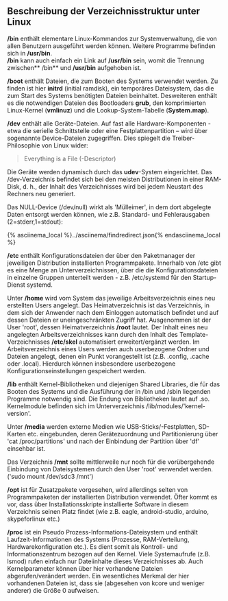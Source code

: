 ## Beschreibung der Verzeichnisstruktur unter Linux
<!--sec data-title="/bin" data-id="section0" data-collapse=true data-show=true show="Read" hide="Hide" ces-->
**/bin** enthält elementare Linux-Kommandos zur Systemverwaltung, die von allen Benutzern ausgeführt werden können. Weitere Programme befinden sich in **/usr/bin**.  
**/bin** kann auch einfach ein Link auf **/usr/bin** sein, womit die Trennung zwischen** /bin** und **/usr/bin** aufgehoben ist.
<!--endsec-->

<!--sec data-title="/boot" data-id="section1" data-collapse=true data-show=true ces-->
**/boot** enthält Dateien, die zum Booten des Systems verwendet werden. Zu finden ist hier **initrd** \(initial ramdisk\), ein temporäres Dateisystem, das die zum Start des Systems benötigten Dateien beinhaltet. Desweiteren enthält es die notwendigen Dateien des Bootloaders **grub**, den komprimierten Linux-Kernel \(**vmlinuz**\) und die Lookup-System-Tabelle \(**System.map**\).
<!--endsec-->

<!--sec data-title="/dev" data-id="section2" data-collapse=true data-show=true ces-->
**/dev** enthält alle Geräte-Dateien. Auf fast alle Hardware-Komponenten - etwa die serielle Schnittstelle oder eine Festplattenpartition – wird über sogenannte Device-Dateien zugegriffen. Dies spiegelt die Treiber-Philosophie von Linux wider:


> Everything is a File \(-Descriptor\)

Die Geräte werden dynamisch durch das **udev**-System eingerichtet. Das /dev-Verzeichnis befindet sich bei den meisten Distributionen in einer RAM-Disk, d. h., der Inhalt des Verzeichnisses wird bei jedem Neustart des Rechners neu generiert.

Das NULL-Device \(/dev/null\) wirkt als 'Mülleimer', in dem dort abgelegte Daten entsorgt werden können, wie z.B. Standard- und Fehlerausgaben \(2=stderr,1=stdout\):  

{% asciinema_local %}../asciinema/findredirect.json{% endasciinema_local %}
<!--endsec-->

<!--sec data-title="/etc" data-id="section3" data-collapse=true data-show=true ces-->
**/etc** enthält Konfigurationsdateien der über den Paketmanager der jeweiligen Distribution installierten Programmpakete. Innerhalb von /etc gibt es eine Menge an Unterverzeichnissen, über die die Konfigurationsdateien in einzelne Gruppen unterteilt werden - z.B. /etc/systemd für den Startup-Dienst systemd.
<!--endsec-->

<!--sec data-title="/home" data-id="section4" data-collapse=true data-show=true ces-->
Unter **/home** wird vom System das jeweilige Arbeitsverzeichnis eines neu erstellten Users angelegt. Das Heimatverzeichnis ist das Verzeichnis, in dem sich der Anwender nach dem Einloggen automatisch befindet und auf dessen Dateien er uneingeschränkten Zugriff hat. Ausgenommen ist der User 'root', dessen Heimatverzeichnis **/root** lautet.
Der Inhalt eines neu angelegten Arbeitsverzeichnisses kann durch den Inhalt des Template-Verzeichnisses **/etc/skel** automatisiert erweitert/ergänzt werden. Im Arbeitsverzeichnis eines Users werden auch userbezogene Ordner und Dateien angelegt, denen ein Punkt vorangestellt ist (z.B. .config, .cache oder .local). Hierdurch können insbesondere userbezogene Konfigurationseinstellungen gespeichert werden.
<!--endsec-->

<!--sec data-title="/lib[64]" data-id="section5" data-collapse=true data-show=true ces-->
**/lib** enthält Kernel-Bibliotheken und diejenigen Shared Libraries, die für das Booten des Systems und die Ausführung der in /bin und /sbin liegenden Programme notwendig sind. Die Endung von Bibliotheken lautet auf .so. Kernelmodule befinden sich im Unterverzeichnis /lib/modules/'kernel-version'.
<!--endsec-->

<!--sec data-title="/media" data-id="section6" data-collapse=true data-show=true ces-->
Unter **/media** werden externe Medien wie USB-Sticks/-Festplatten, SD-Karten etc. eingebunden, deren Gerätezuordnung und Partitionierung über 'cat /proc/partitions' und nach der Einbindung der Partition über 'df' einsehbar ist.
<!--endsec-->

<!--sec data-title="/mnt" data-id="section7" data-collapse=true data-show=true ces-->
Das Verzeichnis **/mnt** sollte mittlerweile nur noch für die vorübergehende Einbindung von Dateisystemen durch den User 'root' verwendet werden. ('sudo mount /dev/sdc3 /mnt')
<!--endsec-->

<!--sec data-title="/opt" data-id="section8" data-collapse=true data-show=true ces-->
**/opt** ist für Zusatzpakete vorgesehen, wird allerdings selten von Programmpaketen der installierten Distribution verwendet. Öfter kommt es vor, dass über Installationsskripte installierte Software in diesem Verzeichnis seinen Platz findet (wie z.B. eagle, android-studio, arduino, skypeforlinux etc.)
<!--endsec-->

<!--sec data-title="/proc" data-id="section9" data-collapse=true data-show=true ces-->
**/proc** ist ein Pseudo Prozess-Informations-Dateisystem und enthält Laufzeit-Informationen des Systems (Prozesse, RAM-Verteilung, Hardwarekonfiguration etc.). Es dient somit als Kontroll- und Informationszentrum bezogen auf den Kernel.
Viele Systemaufrufe (z.B. lsmod) rufen einfach nur Dateiinhalte dieses Verzeichnisses ab. Auch Kernelparameter können über hier vorhandene Dateien abgerufen/verändert werden. Ein wesentliches Merkmal der hier vorhandenen Dateien ist, dass sie (abgesehen von kcore und weniger anderer) die Größe 0 aufweisen.
<!--endsec-->

<!--sec data-title="/run" data-id="section10" data-collapse=true data-show=true ces-->
<!--endsec-->

<!--sec data-title="/sbin" data-id="section11" data-collapse=true data-show=true ces-->
<!--endsec-->

<!--sec data-title="/tmp" data-id="section12" data-collapse=true data-show=true ces-->
<!--endsec-->

<!--sec data-title="/usr" data-id="section13" data-collapse=true data-show=true ces-->
<!--endsec-->

<!--sec data-title="/var" data-id="section14" data-collapse=true data-show=true ces-->
<!--endsec-->

<!--sec data-title="/srv" data-id="section15" data-collapse=true data-show=true ces-->
<!--endsec-->
